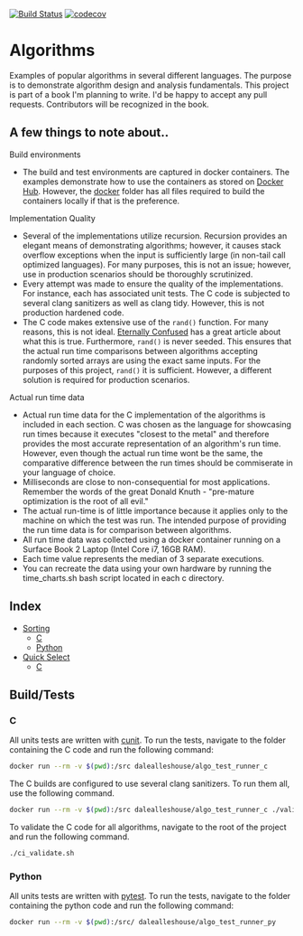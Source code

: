 [![Build Status](https://travis-ci.com/dalealleshouse/algorithms.svg?branch=master)](https://travis-ci.com/dalealleshouse/algorithms)
[![codecov](https://codecov.io/gh/dalealleshouse/algorithms/branch/master/graph/badge.svg)](https://codecov.io/gh/dalealleshouse/algorithms)

# Algorithms
Examples of popular algorithms in several different languages. The purpose is to
demonstrate algorithm design and analysis fundamentals. This project is part of
a book I'm planning to write. I'd be happy to accept any pull requests.
Contributors will be recognized in the book.

## A few things to note about..

Build environments
- The build and test environments are captured in docker containers. The
    examples demonstrate how to use the containers as stored on [Docker
    Hub](https://hub.docker.com). However, the [docker](docker/) folder has all
    files required to build the containers locally if that is the preference.

Implementation Quality
* Several of the implementations utilize recursion. Recursion provides an
    elegant means of demonstrating algorithms; however, it causes stack overflow
    exceptions when the input is sufficiently large (in non-tail call optimized
    languages). For many purposes, this is not an issue; however, use in
    production scenarios should be thoroughly scrutinized.
* Every attempt was made to ensure the quality of the implementations. For 
    instance, each has associated unit tests. The C code is subjected to several
    clang sanitizers as well as clang tidy. However, this is not production
    hardened code.
* The C code makes extensive use of the `rand()` function. For many
    reasons, this is not ideal. [Eternally
    Confused](http://www.eternallyconfuzzled.com/arts/jsw_art_rand.aspx) has a
    great article about what this is true. Furthermore, `rand()` is never
    seeded. This ensures that the actual run time comparisons between algorithms
    accepting randomly sorted arrays are using the exact same inputs.  For the
    purposes of this project, `rand()` it is sufficient. However, a different
    solution is required for production scenarios.

Actual run time data
* Actual run time data for the C implementation of the algorithms is included 
    in each section. C was chosen as the language for showcasing run times
    because it executes "closest to the metal" and therefore provides the most
    accurate representation of an algorithm's run time. However, even though the
    actual run time wont be the same, the comparative difference between the run
    times should be commiserate in your language of choice.
* Milliseconds are close to non-consequential for most applications. Remember
    the words of the great Donald Knuth - "pre-mature optimization is the root
    of all evil."
* The actual run-time is of little importance because it applies only to the
    machine on which the test was run. The intended purpose of providing the run
    time data is for comparison between algorithms.
* All run time data was collected using a docker container running on a Surface
    Book 2 Laptop (Intel Core i7, 16GB RAM).
* Each time value represents the median of 3 separate executions.
* You can recreate the data using your own hardware by running the
    time_charts.sh bash script located in each c directory.

## Index

* [Sorting](sorting/)
	* [C](sorting/c/)
	* [Python](sorting/python/)
* [Quick Select](quick_select/)
	* [C](quick_select/c/)

## Build/Tests
### C
All units tests are written with
[cunit](http://cunit.sourceforge.net/doc/index.html). To run the tests,
navigate to the folder containing the C code and run the following command:

``` bash
docker run --rm -v $(pwd):/src dalealleshouse/algo_test_runner_c
```

The C builds are configured to use several clang sanitizers. To run them all,
use the following command.

``` bash
docker run --rm -v $(pwd):/src dalealleshouse/algo_test_runner_c ./validate
```

To validate the C code for all algorithms, navigate to the root of the project
and run the following command.

``` bash
./ci_validate.sh
```

### Python
All units tests are written with [pytest](https://docs.pytest.org/en/latest/).
To run the tests, navigate to the folder containing the python code and run the
following command:

``` bash
docker run --rm -v $(pwd):/src/ dalealleshouse/algo_test_runner_py
```

